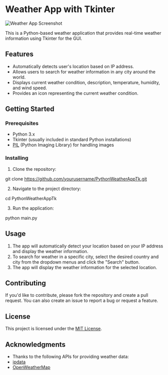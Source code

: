 # Weather App with Tkinter

![Weather App Screenshot](screenshot.png)

This is a Python-based weather application that provides real-time weather information using Tkinter for the GUI.

## Features

- Automatically detects user's location based on IP address.
- Allows users to search for weather information in any city around the world.
- Displays current weather condition, description, temperature, humidity, and wind speed.
- Provides an icon representing the current weather condition.

## Getting Started

### Prerequisites

- Python 3.x
- Tkinter (usually included in standard Python installations)
- [PIL](https://pillow.readthedocs.io/en/stable/installation.html) (Python Imaging Library) for handling images

### Installing

1. Clone the repository:

git clone https://github.com/yourusername/PythonWeatherAppTk.git

2. Navigate to the project directory:

cd PythonWeatherAppTk

3. Run the application:

python main.py

## Usage

1. The app will automatically detect your location based on your IP address and display the weather information.
2. To search for weather in a specific city, select the desired country and city from the dropdown menus and click the "Search" button.
3. The app will display the weather information for the selected location.

## Contributing

If you'd like to contribute, please fork the repository and create a pull request. You can also create an issue to report a bug or request a feature.

## License

This project is licensed under the [MIT License](LICENCE).

## Acknowledgments

- Thanks to the following APIs for providing weather data:
- [ipdata](https://ipdata.co/)
- [OpenWeatherMap](https://openweathermap.org/)

